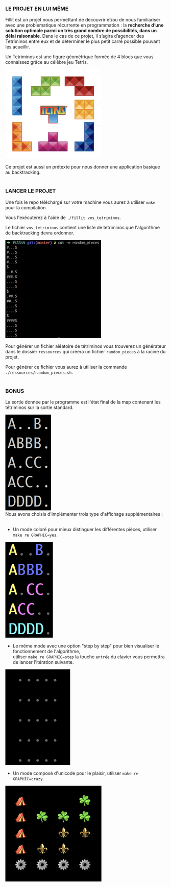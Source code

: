 ### LE PROJET EN LUI MÊME

Fillit est un projet nous permettant de decouvrir et/ou de nous familiariser avec
une problematique récurrente en programmation : la **recherche d’une solution optimale
parmi un très grand nombre de possibilités, dans un délai raisonable**. Dans le cas de ce
projet, il s’agira d’agencer des Tetriminos entre eux et de déterminer le plus petit carré
possible pouvant les acueillir.

Un Tetriminos est une figure géométrique formée de 4 blocs que vous connaissez
grâce au célèbre jeu Tetris.

<img src="ressources/tetriminos.png" width="300">

Ce projet est aussi un prétexte pour nous donner une application basique au backtracking.
<br><br>
### LANCER LE PROJET

Une fois le repo téléchargé sur votre machine vous aurez à utiliser `make` pour la compilation.

Vous l'exécuterez à l'aide de `./fillit vos_tetriminos`.

Le fichier `vos_tetriminos` contient une liste de tetriminos que l'algorithme de backtracking devra ordonner.

<img src="ressources/random_pieces.png" width="300">

Pour générer un fichier aléatoire de tétriminos vous trouverez un générateur dans le dossier `ressources` 
qui créera un fichier `random_pieces` à la racine du projet.

Pour générer ce fichier vous aurez à utiliser la commande `./ressources/random_pieces.sh`.
<br><br>
### BONUS

La sortie donnée par le programme est l'état final de la map contenant les tétriminos sur la sortie standard.

<img src="ressources/classic.png" height="300">
<br>
Nous avons choisis d'implémenter trois type d'affichage supplémentaires :
<br><br>

* Un mode coloré pour mieux distinguer les différentes pièces, utiliser `make re GRAPHIC=yes`.

<img src="ressources/color.png" height="300">
<br>

* Le même mode avec une option "step by step" pour bien visualiser le fonctionnement de l'algorithme,<br>utiliser `make re GRAPHIC=step` la touche `entrée` du clavier vous permettra de lancer l'itération suivante.

<img src="ressources/demo.gif" height="300">
<br>

* Un mode composé d'unicode pour le plaisir, utiliser `make re GRAPHIC=crazy`.

<img src="ressources/crazy.png" height="300">

